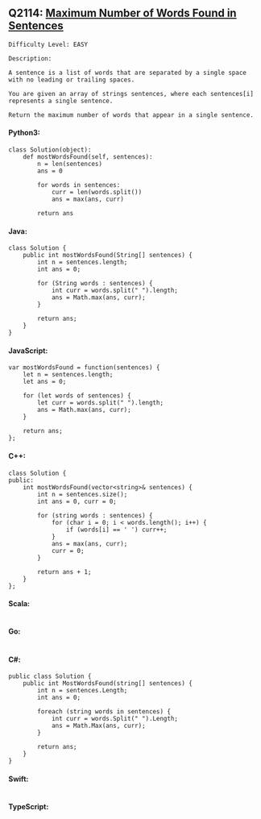 ## Q2114: [Maximum Number of Words Found in Sentences](https://leetcode.com/problems/maximum-number-of-words-found-in-sentences/)

```
Difficulty Level: EASY
```

```
Description:

A sentence is a list of words that are separated by a single space with no leading or trailing spaces.

You are given an array of strings sentences, where each sentences[i] represents a single sentence.

Return the maximum number of words that appear in a single sentence.
```

#### Python3:

```
class Solution(object):
    def mostWordsFound(self, sentences):
        n = len(sentences)
        ans = 0

        for words in sentences:
            curr = len(words.split())
            ans = max(ans, curr)

        return ans
```

#### Java:

```
class Solution {
    public int mostWordsFound(String[] sentences) {
        int n = sentences.length;
        int ans = 0;

        for (String words : sentences) {
            int curr = words.split(" ").length;
            ans = Math.max(ans, curr);
        }

        return ans;
    }
}
```

#### JavaScript:

```
var mostWordsFound = function(sentences) {
    let n = sentences.length;
    let ans = 0;

    for (let words of sentences) {
        let curr = words.split(" ").length;
        ans = Math.max(ans, curr);
    }

    return ans;
};
```

#### C++:

```
class Solution {
public:
    int mostWordsFound(vector<string>& sentences) {
        int n = sentences.size();
        int ans = 0, curr = 0;

        for (string words : sentences) {
            for (char i = 0; i < words.length(); i++) {
                if (words[i] == ' ') curr++;
            }
            ans = max(ans, curr);
            curr = 0;
        }

        return ans + 1;
    }
};
```

#### Scala:

```

```

#### Go:

```

```

#### C#:

```
public class Solution {
    public int MostWordsFound(string[] sentences) {
        int n = sentences.Length;
        int ans = 0;

        foreach (string words in sentences) {
            int curr = words.Split(" ").Length;
            ans = Math.Max(ans, curr);
        }

        return ans;
    }
}
```

#### Swift:

```

```

#### TypeScript:

```

```